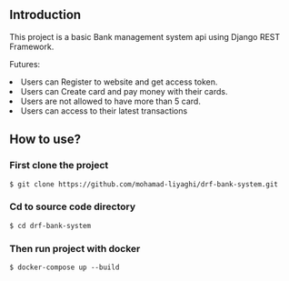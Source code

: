 <h2>Introduction</h2>
<p>This project is a basic Bank management system api using Django REST Framework.</p>
<p>
Futures:
    <li>Users can Register to website and get access token.</li>
    <li>Users can Create card and pay money with their cards.</li>
    <li>Users are not allowed to have more than 5 card.</li>
    <li>Users can access to their latest transactions</li>
</p>

<h2>How to use?</h2>
<h3>First clone the project</h3>

```
$ git clone https://github.com/mohamad-liyaghi/drf-bank-system.git
```
<h3>Cd to source code directory</h3>

```
$ cd drf-bank-system
```

<h3>Then run project with docker</h3>

```
$ docker-compose up --build
```
